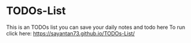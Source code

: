 # TODOs-List
This is an TODOs list you can save your daily notes and todo here
To run click here: https://sayantan73.github.io/TODOs-List/
